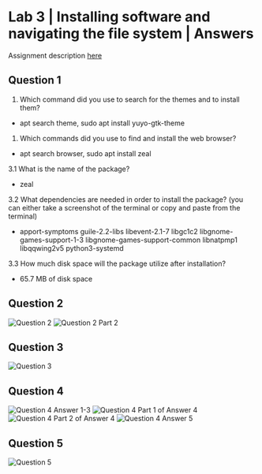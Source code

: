 # Lab 3 | Installing software and navigating the file system | Answers
Assignment description [here](https://raw.githubusercontent.com/ra559/cis106/main/labs/lab3.md)

## Question 1
1. Which command did you use to search for the themes and to install them?

* apt search theme, sudo apt install yuyo-gtk-theme

1. Which commands did you use to find and install the web browser?

* apt search browser, sudo apt install zeal

3.1 What is the name of the package?

* zeal

3.2 What dependencies are needed in order to install the package? (you can either take a screenshot of the terminal or copy and paste from the terminal)

 * apport-symptoms guile-2.2-libs libevent-2.1-7
  libgc1c2 libgnome-games-support-1-3
  libgnome-games-support-common libnatpmp1
  libqqwing2v5 python3-systemd

3.3 How much disk space will the package utilize after installation?

* 65.7 MB of disk space
 

## Question 2
![Question 2](../imgs/Lab3Q2.png)
![Question 2 Part 2](../imgs/Lab3Q2P2.png)

## Question 3
![Question 3](../imgs/Lab3Q3.png)
## Question 4
![Question 4 Answer 1-3](../imgs/Lab3Q4A1-3.png)
![Question 4 Part 1 of Answer 4](../imgs/Lab3Q4P1.png)
![Question 4 Part 2 of Answer 4](../imgs/Lab3Q4P2.png)
![Question 4 Answer 5](../imgs/Lab3Q4P5.png)
## Question 5
![Question 5](../imgs/Lab3Q5P2.png)